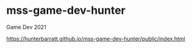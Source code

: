 # mss-game-dev-hunter
Game Dev 2021

https://hunterbarratt.github.io/mss-game-dev-hunter/public/index.html
